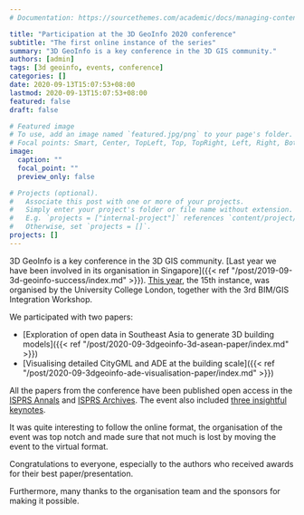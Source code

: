 ```yaml
---
# Documentation: https://sourcethemes.com/academic/docs/managing-content/

title: "Participation at the 3D GeoInfo 2020 conference"
subtitle: "The first online instance of the series"
summary: "3D GeoInfo is a key conference in the 3D GIS community."
authors: [admin]
tags: [3d geoinfo, events, conference]
categories: []
date: 2020-09-13T15:07:53+08:00
lastmod: 2020-09-13T15:07:53+08:00
featured: false
draft: false

# Featured image
# To use, add an image named `featured.jpg/png` to your page's folder.
# Focal points: Smart, Center, TopLeft, Top, TopRight, Left, Right, BottomLeft, Bottom, BottomRight.
image:
  caption: ""
  focal_point: ""
  preview_only: false

# Projects (optional).
#   Associate this post with one or more of your projects.
#   Simply enter your project's folder or file name without extension.
#   E.g. `projects = ["internal-project"]` references `content/project/deep-learning/index.md`.
#   Otherwise, set `projects = []`.
projects: []
---
```


3D GeoInfo is a key conference in the 3D GIS community.
[Last year we have been involved in its organisation in Singapore]({{< ref "/post/2019-09-3d-geoinfo-success/index.md" >}}).
[This year](https://www.ucl.ac.uk/3dgeoinfo/), the 15th instance, was organised by the University College London, together with the 3rd BIM/GIS Integration Workshop.

We participated with two papers:

- [Exploration of open data in Southeast Asia to generate 3D building models]({{< ref "/post/2020-09-3dgeoinfo-3d-asean-paper/index.md" >}})
- [Visualising detailed CityGML and ADE at the building scale]({{< ref "/post/2020-09-3dgeoinfo-ade-visualisation-paper/index.md" >}})

All the papers from the conference have been published open access in the [ISPRS Annals](https://www.isprs-ann-photogramm-remote-sens-spatial-inf-sci.net/VI-4-W1-2020/) and [ISPRS Archives](https://www.int-arch-photogramm-remote-sens-spatial-inf-sci.net/XLIV-4-W1-2020/).
The event also included [three insightful keynotes](https://www.ucl.ac.uk/3dgeoinfo/3d-geoinfo-2020-keynotes).


It was quite interesting to follow the online format, the organisation of the event was top notch and made sure that not much is lost by moving the event to the virtual format.

Congratulations to everyone, especially to the authors who received awards for their best paper/presentation.

Furthermore, many thanks to the organisation team and the sponsors for making it possible.
